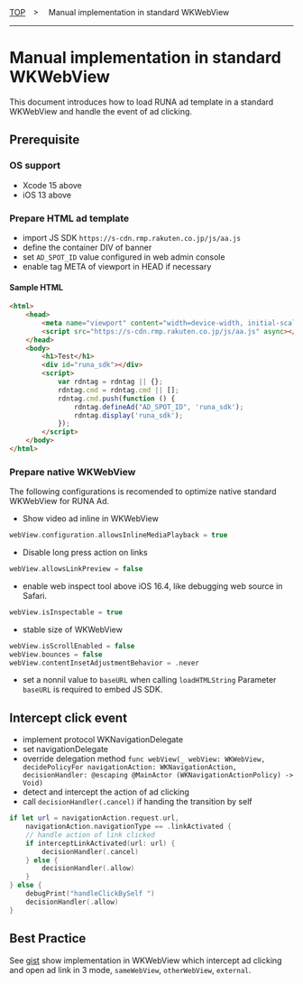 [TOP](/README.md#top)　>　 Manual implementation in standard WKWebView

---

# Manual implementation in standard WKWebView

This document introduces how to load RUNA ad template in a standard WKWebView and handle the event of ad clicking.

## Prerequisite
### OS support

- Xcode 15 above
- iOS 13 above

### Prepare HTML ad template

- import JS SDK `https://s-cdn.rmp.rakuten.co.jp/js/aa.js`
- define the container DIV of banner
- set `AD_SPOT_ID` value configured in web admin console
- enable tag META of viewport in HEAD if necessary

#### Sample HTML
```HTML
<html>
    <head>
        <meta name="viewport" content="width=device-width, initial-scale=1.0">
        <script src="https://s-cdn.rmp.rakuten.co.jp/js/aa.js" async></script>
    </head>
    <body>
        <h1>Test</h1>
        <div id="runa_sdk"></div>
        <script>
            var rdntag = rdntag || {};
            rdntag.cmd = rdntag.cmd || [];
            rdntag.cmd.push(function () {
                rdntag.defineAd("AD_SPOT_ID", 'runa_sdk');
                rdntag.display('runa_sdk');
            });
        </script>
    </body>
</html>
```

### Prepare native WKWebView

The following configurations is recomended to optimize native standard WKWebView for RUNA Ad.

- Show video ad inline in WKWebView
```Swift
webView.configuration.allowsInlineMediaPlayback = true
```

- Disable long press action on links
```Swift
webView.allowsLinkPreview = false
```

- enable web inspect tool above iOS 16.4, like debugging web source in Safari.
```Swift
webView.isInspectable = true
```

- stable size of WKWebView
```Swift
webView.isScrollEnabled = false
webView.bounces = false 
webView.contentInsetAdjustmentBehavior = .never
```

- set a nonnil value to `baseURL` when calling `loadHTMLString`
Parameter `baseURL` is required to embed JS SDK.


## Intercept click event

- implement protocol WKNavigationDelegate
- set navigationDelegate
- override delegation method `func webView(_ webView: WKWebView, decidePolicyFor navigationAction: WKNavigationAction, decisionHandler: @escaping @MainActor (WKNavigationActionPolicy) -> Void)`
- detect and intercept the action of ad clicking
- call `decisionHandler(.cancel)` if handing the transition by self

```swift
if let url = navigationAction.request.url,
    navigationAction.navigationType == .linkActivated {
    // handle action of link clicked
    if interceptLinkActivated(url: url) {
        decisionHandler(.cancel)
    } else {
        decisionHandler(.allow)
    }
} else {
    debugPrint("handleClickBySelf ")
    decisionHandler(.allow)
}
```


## Best Practice
See [gist](https://gist.github.com/wei-b-wu-rakuten/4bb73b80c82ea717b7a16ce61a2e4922) show implementation in WKWebView which intercept ad clicking and open ad link in 3 mode, `sameWebView`, `otherWebView`, `external`.